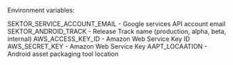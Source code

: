 Environment variables:

SEKTOR_SERVICE_ACCOUNT_EMAIL - Google services API account email
SEKTOR_ANDROID_TRACK - Release Track name (production, alpha, beta, internal)
AWS_ACCESS_KEY_ID - Amazon Web Service Key ID
AWS_SECRET_KEY - Amazon Web Service Key
AAPT_LOCAATION - Android asset packaging tool location